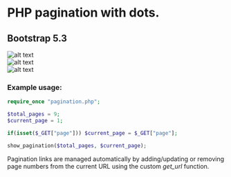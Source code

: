 # PHP pagination with dots.
## Bootstrap 5.3
![alt text](https://yulweb.dev/img/bootstrap-pagination-with-dots-1.png)  
![alt text](https://yulweb.dev/img/bootstrap-pagination-with-dots-2.png)  
![alt text](https://yulweb.dev/img/bootstrap-pagination-with-dots-3.png)
### Example usage:
```php
require_once "pagination.php";

$total_pages = 9;
$current_page = 1;

if(isset($_GET["page"])) $current_page = $_GET["page"];

show_pagination($total_pages, $current_page);
```
Pagination links are managed automatically by adding/updating or removing page numbers from the current URL using the custom *get_url* function.
